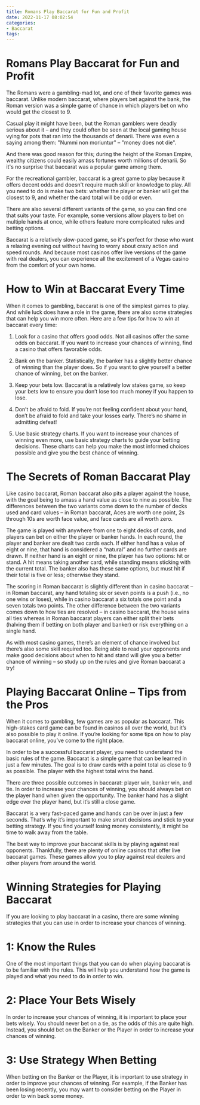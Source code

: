 ```yaml
---
title: Romans Play Baccarat for Fun and Profit
date: 2022-11-17 08:02:54
categories:
- Baccarat
tags:
---
```



#  Romans Play Baccarat for Fun and Profit

The Romans were a gambling-mad lot, and one of their favorite games was baccarat. Unlike modern baccarat, where players bet against the bank, the Roman version was a simple game of chance in which players bet on who would get the closest to 9.

Casual play it might have been, but the Roman gamblers were deadly serious about it – and they could often be seen at the local gaming house vying for pots that ran into the thousands of denarii. There was even a saying among them: "Nummi non moriuntur" – "money does not die".

And there was good reason for this; during the height of the Roman Empire, wealthy citizens could easily amass fortunes worth millions of denarii. So it's no surprise that baccarat was a popular game among them.

For the recreational gambler, baccarat is a great game to play because it offers decent odds and doesn't require much skill or knowledge to play. All you need to do is make two bets: whether the player or banker will get the closest to 9, and whether the card total will be odd or even.

There are also several different variants of the game, so you can find one that suits your taste. For example, some versions allow players to bet on multiple hands at once, while others feature more complicated rules and betting options.

Baccarat is a relatively slow-paced game, so it's perfect for those who want a relaxing evening out without having to worry about crazy action and speed rounds. And because most casinos offer live versions of the game with real dealers, you can experience all the excitement of a Vegas casino from the comfort of your own home.

#  How to Win at Baccarat Every Time

When it comes to gambling, baccarat is one of the simplest games to play. And while luck does have a role in the game, there are also some strategies that can help you win more often. Here are a few tips for how to win at baccarat every time:

1. Look for a casino that offers good odds. Not all casinos offer the same odds on baccarat. If you want to increase your chances of winning, find a casino that offers favorable odds.

2. Bank on the banker. Statistically, the banker has a slightly better chance of winning than the player does. So if you want to give yourself a better chance of winning, bet on the banker.

3. Keep your bets low. Baccarat is a relatively low stakes game, so keep your bets low to ensure you don’t lose too much money if you happen to lose.

4. Don’t be afraid to fold. If you’re not feeling confident about your hand, don’t be afraid to fold and take your losses early. There’s no shame in admitting defeat!

5. Use basic strategy charts. If you want to increase your chances of winning even more, use basic strategy charts to guide your betting decisions. These charts can help you make the most informed choices possible and give you the best chance of winning.

#  The Secrets of Roman Baccarat Play 

Like casino baccarat, Roman baccarat also pits a player against the house, with the goal being to amass a hand value as close to nine as possible. The differences between the two variants come down to the number of decks used and card values – in Roman baccarat, Aces are worth one point, 2s through 10s are worth face value, and face cards are all worth zero. 

The game is played with anywhere from one to eight decks of cards, and players can bet on either the player or banker hands. In each round, the player and banker are dealt two cards each. If either hand has a value of eight or nine, that hand is considered a “natural” and no further cards are drawn. If neither hand is an eight or nine, the player has two options: hit or stand. A hit means taking another card, while standing means sticking with the current total. The banker also has these same options, but must hit if their total is five or less; otherwise they stand. 

The scoring in Roman baccarat is slightly different than in casino baccarat – in Roman baccarat, any hand totaling six or seven points is a push (i.e., no one wins or loses), while in casino baccarat a six totals one point and a seven totals two points. The other difference between the two variants comes down to how ties are resolved – in casino baccarat, the house wins all ties whereas in Roman baccarat players can either split their bets (halving them if betting on both player and banker) or risk everything on a single hand. 

As with most casino games, there’s an element of chance involved but there’s also some skill required too. Being able to read your opponents and make good decisions about when to hit and stand will give you a better chance of winning – so study up on the rules and give Roman baccarat a try!

#  Playing Baccarat Online – Tips from the Pros 

When it comes to gambling, few games are as popular as baccarat. This high-stakes card game can be found in casinos all over the world, but it’s also possible to play it online. If you’re looking for some tips on how to play baccarat online, you’ve come to the right place.

In order to be a successful baccarat player, you need to understand the basic rules of the game. Baccarat is a simple game that can be learned in just a few minutes. The goal is to draw cards with a point total as close to 9 as possible. The player with the highest total wins the hand.

There are three possible outcomes in baccarat: player win, banker win, and tie. In order to increase your chances of winning, you should always bet on the player hand when given the opportunity. The banker hand has a slight edge over the player hand, but it’s still a close game.

Baccarat is a very fast-paced game and hands can be over in just a few seconds. That’s why it’s important to make smart decisions and stick to your betting strategy. If you find yourself losing money consistently, it might be time to walk away from the table.

The best way to improve your baccarat skills is by playing against real opponents. Thankfully, there are plenty of online casinos that offer live baccarat games. These games allow you to play against real dealers and other players from around the world.

#  Winning Strategies for Playing Baccarat

If you are looking to play baccarat in a casino, there are some winning strategies that you can use in order to increase your chances of winning.

# 1: Know the Rules

One of the most important things that you can do when playing baccarat is to be familiar with the rules. This will help you understand how the game is played and what you need to do in order to win.

# 2: Place Your Bets Wisely

In order to increase your chances of winning, it is important to place your bets wisely. You should never bet on a tie, as the odds of this are quite high. Instead, you should bet on the Banker or the Player in order to increase your chances of winning.

# 3: Use Strategy When Betting

When betting on the Banker or the Player, it is important to use strategy in order to improve your chances of winning. For example, if the Banker has been losing recently, you may want to consider betting on the Player in order to win back some money.